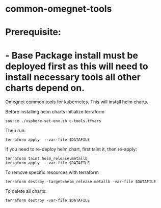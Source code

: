 # common-omegnet-tools
#  Prerequisite: 
# - Base Package install must be deployed first as this will need to install necessary tools all other charts depend on.

Omegnet common tools for kubernetes. This will install helm charts. 

Before installing helm charts initialize terraform
```
source ./vsphere-set-env.sh c-tools.tfvars 
```
Then run:
```
terraform apply  --var-file $DATAFILE 
```
If you need to re-deploy helm chart, first taint it, then re-apply:
```
terraform taint helm_release.metallb
terraform apply  --var-file $DATAFILE 
```
To remove specific resources with terraform
```
terraform destroy -target=helm_release.metallb -var-file $DATAFILE 
```
To delete all charts:
```
terraform destroy -var-file $DATAFILE 
```



